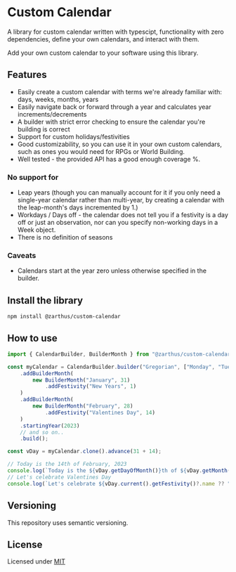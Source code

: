 # Custom Calendar

A library for custom calendar written with typescipt, functionality with zero dependencies, 
define your own calendars, and interact with them.

Add your own custom calendar to your software using this library.

## Features

- Easily create a custom calendar with terms we're already familiar with: days, weeks, months, years
- Easily navigate back or forward through a year and calculates year increments/decrements
- A builder with strict error checking to ensure the calendar you're building is correct
- Support for custom holidays/festivities
- Good customizability, so you can use it in your own custom calendars, such as
    ones you would need for RPGs or World Building.
- Well tested - the provided API has a good enough coverage %.

### No support for

- Leap years (though you can manually account for it if you only 
    need a single-year calendar rather than multi-year, by creating
    a calendar with the leap-month's days incremented by 1.)
- Workdays / Days off - the calendar does not tell you if a festivity is 
      a day off or just an observation, nor can you specify 
      non-working days in a Week object.
- There is no definition of seasons

### Caveats

- Calendars start at the year zero unless otherwise specified in the builder.
 
## Install the library

```
npm install @zarthus/custom-calendar
```

## How to use

```typescript
import { CalendarBuilder, BuilderMonth } from "@zarthus/custom-calendar"; 

const myCalendar = CalendarBuilder.builder("Gregorian", ["Monday", "Tuesday", "..."])
    .addBuilderMonth(
        new BuilderMonth("January", 31)
            .addFestivity("New Years", 1)
    )
    .addBuilderMonth(
        new BuilderMonth("February", 28)
            .addFestivity("Valentines Day", 14)
    )
    .startingYear(2023)
    // and so on..
    .build();

const vDay = myCalendar.clone().advance(31 + 14);

// Today is the 14th of February, 2023
console.log(`Today is the ${vDay.getDayOfMonth()}th of ${vDay.getMonth().name}, ${vDay.getYear()}`);
// Let's celebrate Valentines Day
console.log(`Let's celebrate ${vDay.current().getFestivity()?.name ?? ".. nothing!"}`);
```

## Versioning

This repository uses semantic versioning.

## License

Licensed under [MIT](LICENSE)